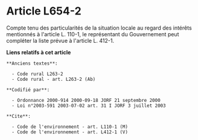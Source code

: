 # Article L654-2

Compte tenu des particularités de la situation locale au regard des intérêts mentionnés à l'article L. 110-1, le représentant
du Gouvernement peut compléter la liste prévue à l'article L. 412-1.

**Liens relatifs à cet article**

	**Anciens textes**:

	  - Code rural L263-2
	  - Code rural - art. L263-2 (Ab)

	**Codifié par**:

	  - Ordonnance 2000-914 2000-09-18 JORF 21 septembre 2000
	  - Loi n°2003-591 2003-07-02 art. 31 I JORF 3 juillet 2003

	**Cite**:

	  - Code de l'environnement - art. L110-1 (M)
	  - Code de l'environnement - art. L412-1 (V)
